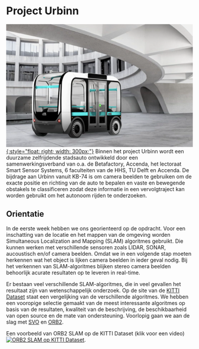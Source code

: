 # Project Urbinn

[![Urbinn](urbinn.png){:style="float: right; width: 300px;"}](urbinn.png)
Binnen het project Urbinn wordt een duurzame zelfrijdende stadsauto ontwikkeld door een samenwerkingsverband van o.a. de Betafactory, Accenda, het lectoraat Smart Sensor Systems, 6 faculteiten van de HHS, TU Delft en Accenda. De bijdrage aan Urbinn vanuit KB-74 is om camera beelden te gebruiken om de exacte positie en richting van de auto te bepalen en vaste en bewegende obstakels te classificeren zodat deze informatie in een vervolgtraject kan worden gebruikt om het autonoom rijden te onderzoeken.

Orientatie
----------

In de eerste week hebben we ons georienteerd op de opdracht. Voor een inschatting van de locatie en het mappen van de omgeving worden Simultaneous Localization and Mapping (SLAM) algoritmes gebruikt. Die kunnen werken met verschillende sensoren zoals LIDAR, SONAR, aucoustisch en/of camera beelden. Omdat we in een volgende stap moeten herkennen wat het object is lijken camera beelden in ieder geval nodig. Bij het verkennen van SLAM-algoritmes blijken stereo camera beelden behoorlijk acurate resultaten op te leveren in real-time.

Er bestaan veel verschillende SLAM-algoritmes, die in veel gevallen het resultaat zijn van wetenschappelijk onderzoek. Op de site van de [KITTI Dataset](http://www.cvlibs.net/datasets/kitti/eval_odometry.php) staat een vergelijking van de verschillende algoritmes. We hebben een vooropige selectie gemaakt van de meest interessante algoritmes op basis van de resultaten, kwaliteit van de beschrijving, de beschikbaarheid van open source en de mate van ondersteuning. Voorlopig gaan we aan de slag met [SVO](https://www.google.nl/url?sa=t&rct=j&q=&esrc=s&source=web&cd=3&cad=rja&uact=8&ved=0ahUKEwjb_Z26m5PWAhXNZVAKHRQmBBAQFgg4MAI&url=http%3A%2F%2Frpg.ifi.uzh.ch%2Fdocs%2FICRA14_Forster.pdf&usg=AFQjCNH7yos-_jmOo3WUp8tUGLP-z9Jppw) en [ORB2](https://arxiv.org/abs/1610.06475).

Een voorbeeld van ORB2 SLAM op de KITTI Dataset (klik voor een video) [![ORB2 SLAM op KITTI Dataset](https://i.ytimg.com/vi/sr9H3ZsZCzc/maxresdefault.jpg)](https://www.youtube.com/watch?v=8DISRmsO2YQ).

